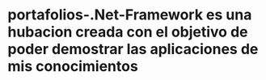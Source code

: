 # portafolios-.Net-Framework es una hubacion creada con el objetivo de poder demostrar las aplicaciones de mis conocimientos
